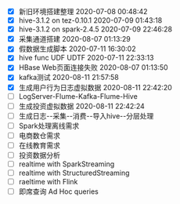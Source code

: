 * [x] 新旧环境搭建整理 2020-07-08 00:48:42
* [x] hive-3.1.2 on tez-0.10.1 2020-07-09 01:43:18
* [x] hive-3.1.2 on spark-2.4.5 2020-07-09 22:46:28
* [x] 采集通道搭建 2020-08-07 01:13:29
* [x] 假数据生成脚本 2020-07-11 16:30:02
* [x] hive func UDF UDTF 2020-07-11 22:33:13
* [x] HBase Web页面连接失败 2020-08-07 01:13:50
* [x] kafka测试 2020-08-11 21:57:58
* [x] 生成用户行为日志虚拟数据 2020-08-11 22:42:20
* [ ] LogServer-Flume-Kafka-Flume-Hive
* [ ] 生成投资虚拟数据 2020-08-11 22:42:24
* [ ] 生成日志--采集--消费--导入hive--分层处理
* [ ] Spark处理离线需求
* [ ] 电商数仓需求
* [ ] 在线教育需求
* [ ] 投资数据分析
* [ ] realtime with SparkStreaming
* [ ] realtime with StructuredStreaming
* [ ] raeltime with Flink
* [ ] 即席查询 Ad Hoc queries